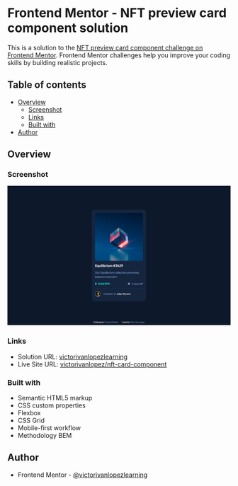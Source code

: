
# Frontend Mentor - NFT preview card component solution

This is a solution to the [NFT preview card component challenge on Frontend Mentor](https://www.frontendmentor.io/challenges/nft-preview-card-component-SbdUL_w0U). Frontend Mentor challenges help you improve your coding skills by building realistic projects. 

## Table of contents

- [Overview](#overview)
  - [Screenshot](#screenshot)
  - [Links](#links)
  - [Built with](#built-with)
- [Author](#author)

## Overview

### Screenshot

![](./screenshot.jpeg)

### Links

- Solution URL: [victorivanlopezlearning](https://www.frontendmentor.io/solutionsnft-preview-card-component-vanilla-css-bem-mQxAbxU4LF)
- Live Site URL: [victorivanlopez/nft-card-component](https://victorivanlopezlearning.github.io/nft-card-component/)

### Built with

- Semantic HTML5 markup
- CSS custom properties
- Flexbox
- CSS Grid
- Mobile-first workflow
- Methodology BEM

## Author

- Frontend Mentor - [@victorivanlopezlearning](https://www.frontendmentor.io/profile/victorivanlopezlearning)